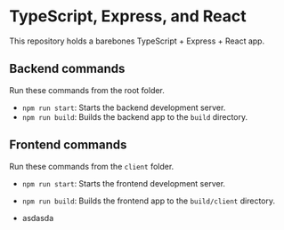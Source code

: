 # TypeScript, Express, and React

This repository holds a barebones TypeScript + Express + React app.

## Backend commands

Run these commands from the root folder.

- `npm run start`: Starts the backend development server.
- `npm run build`: Builds the backend app to the `build` directory.

## Frontend commands

Run these commands from the `client` folder.

- `npm run start`: Starts the frontend development server.
- `npm run build`: Builds the frontend app to the `build/client` directory.

- asdasda
